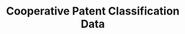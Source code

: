 ---
layout: default
bigquery: https://console.cloud.google.com/bigquery?p=patents-public-data&d=cpc&page=dataset
citation: '“Cooperative Patent Classification” by the EPO and USPTO, for public use. '
contributors: EPO, USPTO
cost: None
description: Cooperative Patent Classification Data contains the scheme and definitions
  of the Cooperative Patent Classification system for classifying patent documents.
  The CPC is the result of a partnership between the EPO and the USPTO in their joint
  effort to develop a common, internationally compatible classification system for
  technical documents, in particular patent publications, which will be used by both
  offices in the patent granting process
documentation: https://www.cooperativepatentclassification.org/cpcSchemeAndDefinitions
last_edit: Mon, 04 Apr 2022 19:07:06 GMT
location: https://www.cooperativepatentclassification.org/index
maintained_by: USPTO, EPO
schema_fields: '[''sizeCache'', ''application_references'', ''glossary'', ''childGroups'',
  ''limitingReferences'', ''parents'', ''limiting_references'', ''dateRevised'', ''title_full'',
  ''ipc_concordant'', ''informative_references'', ''notAllocatable'', ''residualReferences'',
  ''symbol'', ''definition'', ''residual_references'', ''breakdown_code'', ''ipcConcordant'',
  ''children'', ''date_revised'', ''title_part'', ''level'', ''synonyms'', ''titlePart'',
  ''informativeReferences'', ''breakdownCode'', ''applicationReferences'', ''additional_only'',
  ''not_allocatable'', ''status'', ''titleFull'', ''child_groups'']'
shortname: cooperative_patent_classification
tags:
- patents
- science
title: Cooperative Patent Classification Data
uuid: 984374a7-16e9-4b35-9445-458daceb01bf
---